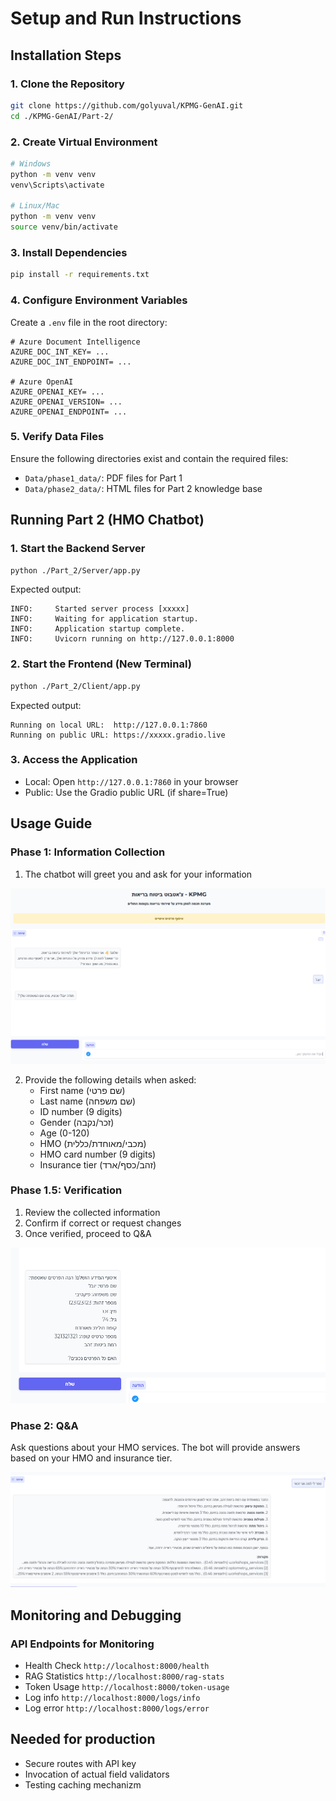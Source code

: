 # Setup and Run Instructions


## Installation Steps

### 1. Clone the Repository

```bash
git clone https://github.com/golyuval/KPMG-GenAI.git
cd ./KPMG-GenAI/Part-2/
```

### 2. Create Virtual Environment

```bash
# Windows
python -m venv venv
venv\Scripts\activate

# Linux/Mac
python -m venv venv
source venv/bin/activate
```

### 3. Install Dependencies

```bash
pip install -r requirements.txt
```

### 4. Configure Environment Variables

Create a `.env` file in the root directory:

```env
# Azure Document Intelligence
AZURE_DOC_INT_KEY= ...
AZURE_DOC_INT_ENDPOINT= ...

# Azure OpenAI
AZURE_OPENAI_KEY= ...
AZURE_OPENAI_VERSION= ...
AZURE_OPENAI_ENDPOINT= ...
```

### 5. Verify Data Files

Ensure the following directories exist and contain the required files:
- `Data/phase1_data/`: PDF files for Part 1
- `Data/phase2_data/`: HTML files for Part 2 knowledge base

## Running Part 2 (HMO Chatbot)

### 1. Start the Backend Server

```bash
python ./Part_2/Server/app.py
```

Expected output:

```
INFO:     Started server process [xxxxx]
INFO:     Waiting for application startup.
INFO:     Application startup complete.
INFO:     Uvicorn running on http://127.0.0.1:8000
```

### 2. Start the Frontend (New Terminal)

```bash
python ./Part_2/Client/app.py
```

Expected output:
```
Running on local URL:  http://127.0.0.1:7860
Running on public URL: https://xxxxx.gradio.live
```

### 3. Access the Application

- Local: Open `http://127.0.0.1:7860` in your browser
- Public: Use the Gradio public URL (if share=True)

## Usage Guide

### Phase 1: Information Collection

1. The chatbot will greet you and ask for your information

![alt text](Data/readme/image-1.png)

2. Provide the following details when asked:
   - First name (שם פרטי)
   - Last name (שם משפחה)
   - ID number (9 digits)
   - Gender (זכר/נקבה)
   - Age (0-120)
   - HMO (מכבי/מאוחדת/כללית)
   - HMO card number (9 digits)
   - Insurance tier (זהב/כסף/ארד)

### Phase 1.5: Verification

1. Review the collected information
2. Confirm if correct or request changes
3. Once verified, proceed to Q&A

![alt text](Data/readme/image-2.png)

### Phase 2: Q&A

Ask questions about your HMO services. The bot will provide answers based on your HMO and insurance tier.

![alt text](Data/readme/image-3.png)

## Monitoring and Debugging

### API Endpoints for Monitoring

- Health Check `http://localhost:8000/health`
- RAG Statistics `http://localhost:8000/rag-stats`
- Token Usage `http://localhost:8000/token-usage`
- Log info `http://localhost:8000/logs/info`
- Log error `http://localhost:8000/logs/error`


## Needed for production 
- Secure routes with API key
- Invocation of actual field validators
- Testing caching mechanizm

